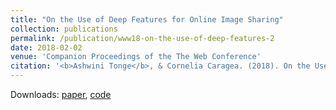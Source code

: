 ```yaml
---
title: "On the Use of Deep Features for Online Image Sharing"
collection: publications
permalink: /publication/www18-on-the-use-of-deep-features-2
date: 2018-02-02
venue: 'Companion Proceedings of the The Web Conference'
citation: '<b>Ashwini Tonge</b>, & Cornelia Caragea. (2018). On the Use of Deep Features for Online Image Sharing. <i>In Companion Proceedings of the The Web Conference 2018</i>, 329-343.'
---
```


Downloads: [paper](http://ashwinitonge.github.io/files/www-workshop.pdf), [code](https://github.com/ashwinitonge/deepprivate.git)
